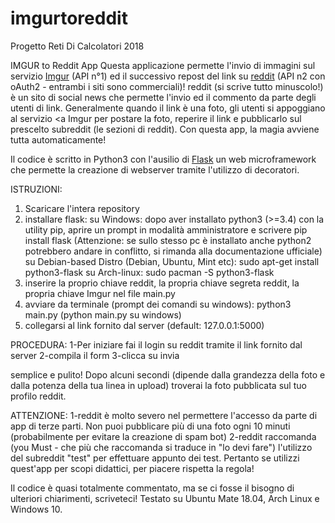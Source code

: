 # imgurtoreddit
Progetto Reti Di Calcolatori 2018

IMGUR to Reddit App
Questa applicazione permette l'invio di immagini sul servizio <a href=https://apidocs.imgur.com/>Imgur</a> (API n°1) ed il successivo repost del link su <a href=https://www.reddit.com/dev/api> reddit</a> (API n2 con oAuth2 - entrambi i siti sono commerciali)!
reddit (si scrive tutto minuscolo!) è un sito di social news che permette l'invio ed il commento da parte degli utenti di link.
Generalmente quando il link è una foto, gli utenti si appoggiano al servizio <a Imgur per postare la foto, reperire il link e pubblicarlo sul prescelto subreddit (le sezioni di reddit). Con questa app, la magia avviene tutta automaticamente!
 
Il codice è scritto in Python3 con l'ausilio di <a href=http://flask.pocoo.org/>Flask</a> un web microframework che permette la creazione di webserver tramite l'utilizzo di decoratori.
 
ISTRUZIONI:
1. Scaricare l'intera repository
2. installare flask:
    su Windows: dopo aver installato python3 (>=3.4) con la utility pip, aprire un prompt in modalità amministratore e scrivere
                pip install flask (Attenzione: se sullo stesso pc è installato anche python2 potrebbero andare in conflitto, si rimanda
                alla documentazione ufficiale)
    su Debian-based Distro (Debian, Ubuntu, Mint etc): sudo apt-get install python3-flask
    su Arch-linux: sudo pacman -S python3-flask
3. inserire la proprio chiave reddit, la propria chiave segreta reddit, la propria chiave Imgur nel file main.py
4. avviare da terminale (prompt dei comandi su windows): python3 main.py (python main.py su windows)
5. collegarsi al link fornito dal server (default: 127.0.0.1:5000)
 
PROCEDURA:
1-Per iniziare fai il login su reddit tramite il link fornito dal server
2-compila il form
3-clicca su invia
 
semplice e pulito! Dopo alcuni secondi (dipende dalla grandezza della foto e dalla potenza della tua linea in upload) troverai la foto pubblicata sul tuo profilo reddit.
 
ATTENZIONE:
1-reddit è molto severo nel permettere l'accesso da parte di app di terze parti. Non puoi pubblicare più di una foto ogni 10 minuti (probabilmente per evitare la creazione di spam bot)
2-reddit raccomanda (you Must - che più che raccomanda si traduce in "lo devi fare") l'utilizzo del subreddit "test" per effettuare appunto dei test. Pertanto se utilizzi quest'app per scopi didattici, per piacere rispetta la regola!
 
Il codice è quasi totalmente commentato, ma se ci fosse il bisogno di ulteriori chiarimenti, scriveteci!
Testato su Ubuntu Mate 18.04, Arch Linux e Windows 10.
